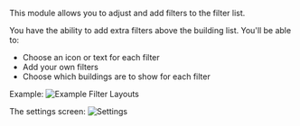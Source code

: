 This module allows you to adjust and add filters to the filter list.

You have the ability to add extra filters above the building list. You'll be able to:

* Choose an icon or text for each filter
* Add your own filters
* Choose which buildings are to show for each filter

Example:
![Example Filter Layouts](./example.png)

The settings screen:
![Settings](./settings.png)
